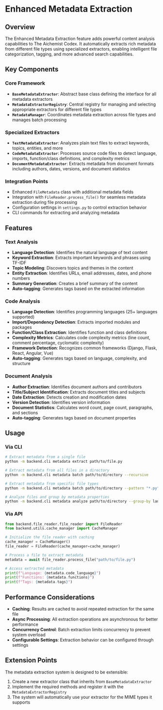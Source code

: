 # Enhanced Metadata Extraction

## Overview

The Enhanced Metadata Extraction feature adds powerful content analysis capabilities to The Aichemist Codex. It automatically extracts rich metadata from different file types using specialized extractors, enabling intelligent file categorization, tagging, and more advanced search capabilities.

## Key Components

### Core Framework

- **`BaseMetadataExtractor`**: Abstract base class defining the interface for all metadata extractors
- **`MetadataExtractorRegistry`**: Central registry for managing and selecting appropriate extractors for different file types
- **`MetadataManager`**: Coordinates metadata extraction across file types and manages batch processing

### Specialized Extractors

- **`TextMetadataExtractor`**: Analyzes plain text files to extract keywords, topics, entities, and more
- **`CodeMetadataExtractor`**: Processes source code files to detect language, imports, function/class definitions, and complexity metrics
- **`DocumentMetadataExtractor`**: Extracts metadata from document formats including authors, dates, versions, and document statistics

### Integration Points

- Enhanced `FileMetadata` class with additional metadata fields
- Integration with `FileReader.process_file()` for seamless metadata extraction during file processing
- Configuration settings in `settings.py` to control extraction behavior
- CLI commands for extracting and analyzing metadata

## Features

### Text Analysis

- **Language Detection**: Identifies the natural language of text content
- **Keyword Extraction**: Extracts important keywords and phrases using TF-IDF
- **Topic Modeling**: Discovers topics and themes in the content
- **Entity Extraction**: Identifies URLs, email addresses, dates, and phone numbers
- **Summary Generation**: Creates a brief summary of the content
- **Auto-tagging**: Generates tags based on the extracted information

### Code Analysis

- **Language Detection**: Identifies programming languages (25+ languages supported)
- **Import/Dependency Detection**: Extracts imported modules and packages
- **Function/Class Extraction**: Identifies function and class definitions
- **Complexity Metrics**: Calculates code complexity metrics (line count, comment percentage, cyclomatic complexity)
- **Framework Detection**: Recognizes common frameworks (Django, Flask, React, Angular, Vue)
- **Auto-tagging**: Generates tags based on language, complexity, and structure

### Document Analysis

- **Author Extraction**: Identifies document authors and contributors
- **Title/Subject Identification**: Extracts document titles and subjects
- **Date Extraction**: Detects creation and modification dates
- **Version Detection**: Identifies version information
- **Document Statistics**: Calculates word count, page count, paragraphs, and sections
- **Auto-tagging**: Generates tags based on document properties

## Usage

### Via CLI

```bash
# Extract metadata from a single file
python -m backend.cli metadata extract path/to/file.py

# Extract metadata from all files in a directory
python -m backend.cli metadata batch path/to/directory --recursive

# Extract metadata from specific file types
python -m backend.cli metadata batch path/to/directory --pattern "*.py"

# Analyze files and group by metadata properties
python -m backend.cli metadata analyze path/to/directory --group-by language
```

### Via API

```python
from backend.file_reader.file_reader import FileReader
from backend.utils.cache_manager import CacheManager

# Initialize the file reader with caching
cache_manager = CacheManager()
file_reader = FileReader(cache_manager=cache_manager)

# Process a file to extract metadata
metadata = await file_reader.process_file("path/to/file.py")

# Access extracted metadata
print(f"Language: {metadata.code_language}")
print(f"Functions: {metadata.functions}")
print(f"Tags: {metadata.tags}")
```

## Performance Considerations

- **Caching**: Results are cached to avoid repeated extraction for the same file
- **Async Processing**: All extraction operations are asynchronous for better performance
- **Concurrency Control**: Batch extraction limits concurrency to prevent system overload
- **Configurable Settings**: Extraction behavior can be configured through settings

## Extension Points

The metadata extraction system is designed to be extensible:

1. Create a new extractor class that inherits from `BaseMetadataExtractor`
2. Implement the required methods and register it with the `MetadataExtractorRegistry`
3. The system will automatically use your extractor for the MIME types it supports